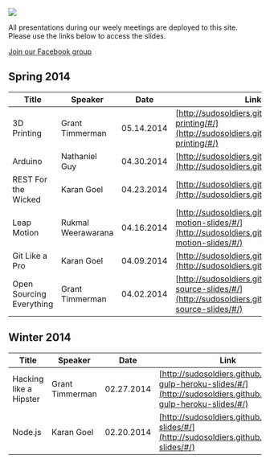 ![](http://i.imgur.com/Lhkv8cX.png)

All presentations during our weely meetings are deployed to this site. Please use the links below to access the slides.

[Join our Facebook group](https://www.facebook.com/groups/uwhackers/)

## Spring 2014

| Title | Speaker | Date | Link |
| ---- | ----- | ---- | ---- |
| 3D Printing | Grant Timmerman | 05.14.2014 | [http://sudosoldiers.github.io/3d-printing/#/](http://sudosoldiers.github.io/3d-printing/#/) |
| Arduino | Nathaniel Guy | 04.30.2014 | [http://sudosoldiers.github.io/arduino/#/](http://sudosoldiers.github.io/arduino/#/) |
| REST For the Wicked | Karan Goel | 04.23.2014 | [http://sudosoldiers.github.io/rest/#/](http://sudosoldiers.github.io/rest/#/) |
| Leap Motion | Rukmal Weerawarana | 04.16.2014 | [http://sudosoldiers.github.io/leap-motion-slides/#/](http://sudosoldiers.github.io/leap-motion-slides/#/) |
| Git Like a Pro | Karan Goel | 04.09.2014 | [http://sudosoldiers.github.io/git/#/](http://sudosoldiers.github.io/git/#/) |
| Open Sourcing Everything | Grant Timmerman | 04.02.2014 | [http://sudosoldiers.github.io/open-source-slides/#/](http://sudosoldiers.github.io/open-source-slides/#/) |


## Winter 2014

| Title | Speaker | Date | Link |
| ---- | ----- | ---- | ---- |
| Hacking like a Hipster | Grant Timmerman | 02.27.2014 | [http://sudosoldiers.github.io/grunt-gulp-heroku-slides/#/](http://sudosoldiers.github.io/grunt-gulp-heroku-slides/#/) |
| Node.js | Karan Goel | 02.20.2014 | [http://sudosoldiers.github.io/node-slides/#/](http://sudosoldiers.github.io/node-slides/#/) |

